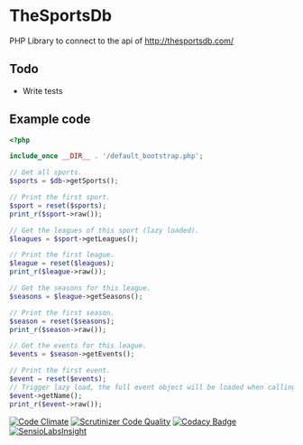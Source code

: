# TheSportsDb
PHP Library to connect to the api of http://thesportsdb.com/

## Todo
- Write tests

## Example code
```php
<?php

include_once __DIR__ . '/default_bootstrap.php';

// Get all sports.
$sports = $db->getSports();

// Print the first sport.
$sport = reset($sports);
print_r($sport->raw());

// Get the leagues of this sport (lazy loaded).
$leagues = $sport->getLeagues();

// Print the first league.
$league = reset($leagues);
print_r($league->raw());

// Get the seasons for this league.
$seasons = $league->getSeasons();

// Print the first season.
$season = reset($seasons);
print_r($season->raw());

// Get the events for this league.
$events = $season->getEvents();

// Print the first event.
$event = reset($events);
// Trigger lazy load, the full event object will be loaded when calling $event->raw().
$event->getName();
print_r($event->raw());
```

[![Code Climate](https://codeclimate.com/github/Jelle-S/TheSportsDb/badges/gpa.svg)](https://codeclimate.com/github/Jelle-S/TheSportsDb) [![Scrutinizer Code Quality](https://scrutinizer-ci.com/g/Jelle-S/TheSportsDb/badges/quality-score.png?b=master)](https://scrutinizer-ci.com/g/Jelle-S/TheSportsDb/?branch=master) [![Codacy Badge](https://api.codacy.com/project/badge/Grade/4635ec9c97bc435d8a1f0312d2caf418)](https://www.codacy.com/app/sebreghts-jelle/TheSportsDb?utm_source=github.com&amp;utm_medium=referral&amp;utm_content=Jelle-S/TheSportsDb&amp;utm_campaign=Badge_Grade) [![SensioLabsInsight](https://insight.sensiolabs.com/projects/ae1637a4-a976-4b5d-a316-4e6112367628/mini.png)](https://insight.sensiolabs.com/projects/ae1637a4-a976-4b5d-a316-4e6112367628)
